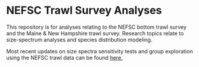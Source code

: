 
# NEFSC Trawl Survey Analyses

This repository is for analyses relating to the NEFSC bottom trawl
survey and the Maine & New Hampshire trawl survey. Research topics
relate to size-spectrum analyses and species distribution modeling.

Most recent updates on size spectra sensitivity tests and group
exploration using the NEFSC trawl data can be found
[here.](https://adamkemberling.github.io/nefsc_trawl/R/06_ss_sensitivity.html)
